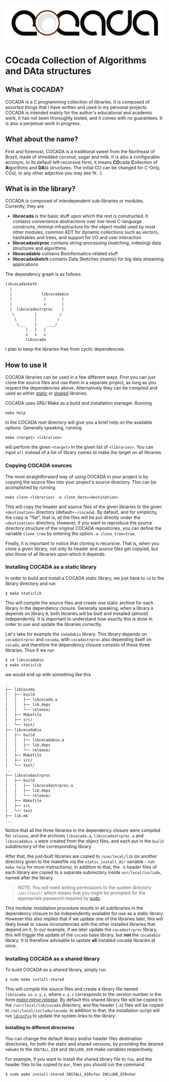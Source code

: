 
![CoCADa](./img/cocada-large.png)

# **CO**cada **C**ollection of **A**lgorithms and **DA**ta structures

## What is COCADA?

COCADA is a C programming collection of libraries. It is composed of assorted things that I have written and used in my personal projects. COCADA is intended mainly for the author's educational and academic work, it has not been thoroughly tested, and it comes with no guarantees. It is also a perpetual work in progress. 

## What about the name?

First and foremost, COCADA is a traditional sweet from the Northeast of Brazil, made of shredded coconut, sugar and milk. It is also a configurable acronym. In its default left-recursive form, it means **CO**cada **C**ollection of **A**lgorithms and **DA**ta structures. The initial CO can be changed for C-Only, COol, or any other adjective you may see fit. :)

## What is in the library?

COCADA is composed of interdependent sub-libraries or modules. Currently, they are

- **libcocada** is the basic stuff upon which the rest is constructed. It contains convenience abstractions over low-level C-language constructs, minimal infrastructure for the object model used by most other modules, common ADT for dynamic collections such as vectors, hashtables and trees, and support for I/O and user interaction
- **libcocadastrproc** contains string-processing (matching, indexing) data structures and algorithms
- **libcocadabio** contains Bioinformatics-related stuff
- **libcocadasketch** contains Data Sketches (mainly) for big data streaming applications

The dependency graph is as follows

```
libcocadasketh
  |
  |             libcocadabio
  |              |       |
  |              v       |
  |  libcocadastrproc    |
   \         |          /
    \        |         /
     \___    |    ____/
         |   |   |
         v   v   v  
         libcocada
```

I plan to keep the libraries free from cyclic dependencies.


## How to use it

COCADA libraries can be used in a few different ways. First you can just clone the source files and use them in a separate project, as long as you respect the dependencies above. Alternatively they can be compiled and used as either  [static](http://www.tldp.org/HOWTO/Program-Library-HOWTO/static-libraries.html)  or  [shared](http://www.tldp.org/HOWTO/Program-Library-HOWTO/shared-libraries.html) libraries.

COCADA uses GNU Make as a build and installation manager. Running 
```
make help
```
in the COCADA root directory will give you a brief help on the available options. 
Generally speaking, running
```
make <target> <libraries> 
```
will perform the given `<target>` in the given list of `<libraries>`. You can input `all` instead of a list of library names to make the target on all libraries.


### Copying COCADA sources

The most straightforward way of using COCADA in your project is by copying the source files into your project's source directory. This can be acomplished by running
```
make clone <libraries> -e clone_dest=<destination>
``` 
This will copy the header and source files of the given libraries to the given `<destination>` directory (default=`~/cocada`). By default, and for simplicity, the copy is "flat", that is, all the files will be put directly under the `<destination>` directory. However, if you want to reproduce the source directory structure of the original COCADA repositories, you can define the variable `clone_tree` by entering the option `-e clone_tree=true`.

Finally, it is important to notice that cloning is recursive. That is, when you clone a given library, not only its header and source files get copyied, but also those of all libraries upon which it depends.


### Installing COCADA as a static library

In order to build and install a COCADA static library, we just have to `cd` to the library directory and run

```
$ make staticlib
```

This will compile the source files and create one static archive for each library in the dependency closure. Generally speaking, when a library `A` depends on library `B`, both libraries will be built and installed (almost) independently. It is important to understand how exactly this is done in order to use and update the libraries correctly.

Let's take for example the `codadabio` library. This library depends on `cocadastrproc` and `cocada`, with `cocadastrproc` also depending itself on `cocada`, and therefore the dependency closure consists of these three libraries.  Thus if we run

```
$ cd libcocadabio
$ make staticlib
```

we would end up with something like this

```
.
├── libcocada
│   ├── build
│   │   ├── libcocada.a
│   │   ├── lib.deps
│   │   └── release/
│   ├── Makefile
│   ├── src/
│   └── test/
├── libcocadabio
│   ├── build
│   │   ├── libcocadabio.a
│   │   ├── lib.deps
│   │   └── release/
│   ├── Makefile
│   ├── src/
│   └── test/
...
├── libcocadastrproc
│   ├── build
│   │   ├── libcocadastrproc.a
│   │   ├── lib.deps
│   │   └── release/
│   ├── Makefile
│   ├── src
│   └── test
├── lib.mk
...
```
Notice that all the three libraries in the dependency closure were compiled for `release`, and the archives `libcocada.a`, `libcocadastrproc.a` and `libcocadabio.a` were created from the object files, and each put in the `build` subdirectory of the corresponding library.

After that, the just-built libraries are copied to `/use/local/lib` (or another directory given to the makefile via the `static_install_dir` variable - run `make help` for more instructions). In addition to that, the `.h` header files of each library are copied to a separate subirectory inside `usr/local/include`, named after the library. 

> NOTE: You will need writing permissions to the system directory `/usr/local/` which means that you might be prompted for the appropriate password required by [sudo](http://www.sudo.ws/man/sudo.man.html).

This modular installation procedure results in all sublibraries in the dependency closure to be independently available for use as a static library. However this also implies that if we update one of the libraries later, this will likely break or cause inconsitencies with the other installed libraries that depend on it. In our example, if we later update the `cocadastrproc` library, this will trigger the update of the `cocada` base library, but **not** the `cocadabio` library. It is therefore advisable to update **all** installed cocada libraries at once.


### Installing COCADA as a shared library

To build COCADA as a *shared* library, simply run

```
$ sudo make install-shared
```

This will compile the source files and create a library file named `libcocada.so.x.y.z`, where `x.y.z` corresponds to the version number in the form [*major.minor.release*](http://www.tldp.org/HOWTO/Program-Library-HOWTO/shared-libraries.html#AEN49). By default this shared library file will be copied to the `/usr/local/lib/cocada` directory, and the header (`.h`) files will be copied to `/usr/local/include/cocada`. In addition to that, the installation script will run [`ldconfig`](https://linux.die.net/man/8/ldconfig) to update the system links to the library.


#### Installing to different directories

You can change the default library and/or header files destination directories, for both the static and shared versions, by providing the desired values to the `INSTALL_DIR` and `INCLUDE_DIR` make variables respectively.

For example, if you want to install the shared library file to `foo`, and the header files to be copied to `bar`, then you should run the command

```
$ sudo make install-shared INSTALL_DIR=foo INCLUDE_DIR=bar
```


